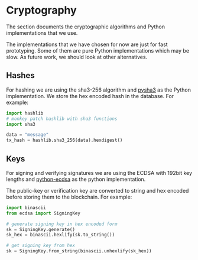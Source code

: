 # Cryptography

The section documents the cryptographic algorithms and Python implementations that we use.

The implementations that we have chosen for now are just for fast prototyping. Some of them are pure Python implementations which may be slow. As future work, we should look at other alternatives.

## Hashes

For hashing we are using the sha3-256 algorithm and [pysha3](https://bitbucket.org/tiran/pykeccak) as the Python implementation. We store the hex encoded hash in the database. For example:

```python
import hashlib
# monkey patch hashlib with sha3 functions
import sha3

data = "message"
tx_hash = hashlib.sha3_256(data).hexdigest()
```

## Keys

For signing and verifying signatures we are using the ECDSA with 192bit key lengths and 
[python-ecdsa](https://github.com/warner/python-ecdsa) as the python implementation.

The public-key or verification key are converted to string and hex encoded before storing them to the blockchain. For example:

```python
import binascii
from ecdsa import SigningKey

# generate signing key in hex encoded form
sk = SigningKey.generate()
sk_hex = binascii.hexlify(sk.to_string())

# get signing key from hex
sk = SigningKey.from_string(binascii.unhexlify(sk_hex))
```

